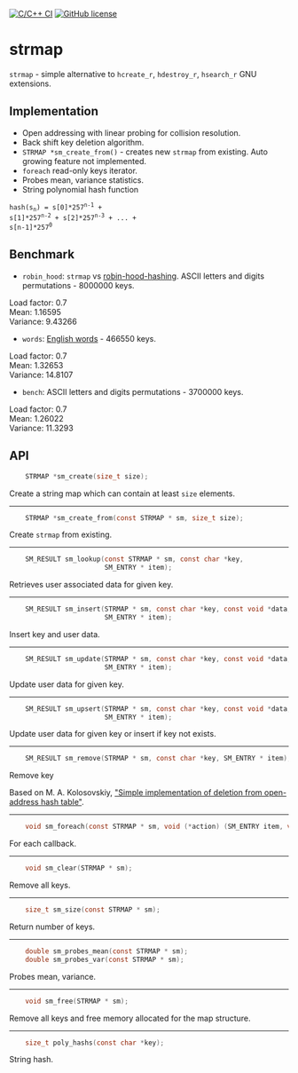 [![C/C++ CI](https://github.com/JulStrat/strmap/actions/workflows/c-cpp.yml/badge.svg)](https://github.com/JulStrat/strmap/actions/workflows/c-cpp.yml)
[![GitHub license](https://img.shields.io/github/license/JulStrat/strmap)](https://github.com/JulStrat/strmap/blob/strmap/LICENSE)

# strmap

`strmap` - simple alternative to `hcreate_r`, `hdestroy_r`, `hsearch_r` GNU extensions.

## Implementation

- Open addressing with linear probing for collision resolution.
- Back shift key deletion algorithm.
- `STRMAP *sm_create_from()` - creates new `strmap` from existing. Auto growing feature not implemented.
- `foreach` read-only keys iterator.
- Probes mean, variance statistics.
- String polynomial hash function

<code>hash(s<sub>n</sub>) = s[0]*257<sup>n-1</sup> + s[1]*257<sup>n-2</sup> + s[2]*257<sup>n-3</sup> + ... + s[n-1]*257<sup>0</sup></code>

## Benchmark

- `robin_hood`: `strmap` vs [robin-hood-hashing](https://github.com/martinus/robin-hood-hashing). ASCII letters and digits permutations - 8000000 keys.

Load factor: 0.7 \
Mean: 1.16595 \
Variance: 9.43266

- `words`: [English words](https://github.com/dwyl/english-words/blob/master/words.txt) - 466550 keys.

Load factor: 0.7 \
Mean: 1.32653 \
Variance: 14.8107
 
- `bench`: ASCII letters and digits permutations - 3700000 keys.

Load factor: 0.7 \
Mean: 1.26022 \
Variance: 11.3293

## API

``` C
    STRMAP *sm_create(size_t size);
```
Create a string map which can contain at least `size` elements.
___
   
``` C
    STRMAP *sm_create_from(const STRMAP * sm, size_t size);
```
Create `strmap` from existing.
___
``` C
    SM_RESULT sm_lookup(const STRMAP * sm, const char *key,
                        SM_ENTRY * item);
```
Retrieves user associated data for given key.
___
``` C
    SM_RESULT sm_insert(STRMAP * sm, const char *key, const void *data,
                        SM_ENTRY * item);
```
Insert key and user data.
___
``` C
    SM_RESULT sm_update(STRMAP * sm, const char *key, const void *data,
                        SM_ENTRY * item);
```
Update user data for given key.
___
``` C
    SM_RESULT sm_upsert(STRMAP * sm, const char *key, const void *data,
                        SM_ENTRY * item);
```
Update user data for given key or insert if key not exists.
___
``` C
    SM_RESULT sm_remove(STRMAP * sm, const char *key, SM_ENTRY * item);
```
Remove key

Based on 
M. A. Kolosovskiy, ["Simple implementation of deletion from open-address hash table"](https://arxiv.org/ftp/arxiv/papers/0909/0909.2547.pdf).
___
``` C
    void sm_foreach(const STRMAP * sm, void (*action) (SM_ENTRY item, void *ctx), void *ctx);
```    
For each callback.
___
``` C
    void sm_clear(STRMAP * sm);
```
Remove all keys.
___
``` C
    size_t sm_size(const STRMAP * sm);
```    
Return number of keys.
___
``` C
    double sm_probes_mean(const STRMAP * sm);
    double sm_probes_var(const STRMAP * sm);
```
Probes mean, variance.
___
``` C
    void sm_free(STRMAP * sm);
```    
Remove all keys and free memory allocated for the map structure.
___
``` C
    size_t poly_hashs(const char *key);
```    
String hash.
